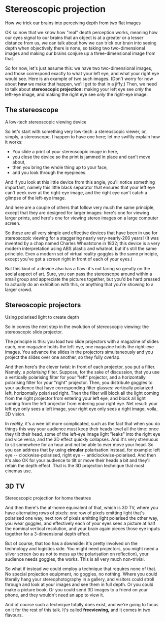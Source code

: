 # Stereoscopic projection
How we trick our brains into perceiving depth from two flat images

<!-- Note -->
OK so now that we know how "real" depth perception works, meaning how
our eyes signal to our brains that an object is at a greater or a
lesser distance from us, we can talk about how we can trick our brain
into seeing depth when objectively there is none, so taking two
two-dimensional images and making our brains conjure up a
three-dimensional image from that.

So for now, let's just assume this: we have two two-dimensional
images, and those correspond exactly to what your left eye, and what
your right eye would see. Here is an example of two such
images. (Don't worry for now about **how** we make that happen, we'll
get to that in a jiffy.) Then, we need to talk about **stereoscopic
projection:** making your left eye see *only* the left-eye image, and
making the right eye see *only* the right-eye image.


## The stereoscope
A low-tech stereoscopic viewing device

<!-- Note -->
So let's start with something very low-tech: a stereoscopic viewer,
or, simply, a stereoscope. I happen to have one here; let me swiftly
explain how it works:

* You slide a print of your stereoscopic image in here,
* you close the device so the print is jammed in place and can't move
  about,
* then you bring the whole thing up to your face,
* and you look through the eyepieces.

And if you look at this little device from this angle, you'll notice
something important, namely this little black separator that ensures
that your left eye can't peek over at the right-eye image, and the
right eye can't catch a glimpse of the left-eye image.

And here are a couple of others that follow very much the same
principle, except that they are designed for larger images: here's one
for viewing larger prints, and here's one for viewing stereo images on
a large computer screen.

So these are all very simple and effective devices that have been in
use for stereoscopic viewing for a staggering nearly very-nearly-200
years!  (It was invented by a chap named Charles Wheatstone in 1832;
this device is a very modern interpretation using ABS plastic and
whatnot, but it's still the same principle. Even a modern set of
virtual reality goggles is the same principle, except you've got a
screen right in front of each of your eyes.)

But this kind of a device also has a flaw: it's not faring so greatly
on the social aspect of art. Sure, you can pass the stereoscope around
within a small group and appreciate the pictures together, but you'd
be hard pressed to actually do an exhibition with this, or anything
that you're showing to a larger crowd.


## Stereoscopic projectors
Using polarised light to create depth 

<!-- Note -->
So in comes the next step in the evolution of stereoscopic viewing:
the stereoscopic slide projector.

The principle is this: you load two slide projectors with a magazine
of slides each, one magazine holds the left-eye, one magazine holds
the right-eye images. You advance the slides in the projectors
simultaneously and you project the slides over one another, so they
fully overlap.

And then here's the clever twist: in front of each projector, you put
a filter. Namely, a *polarising* filter. Suppose, for the sake of
discussion, that you use a vertically polarising filter for your
"left" projector, and a horizontally polarising filter for your
"right" projector. Then, you distribute goggles to your audience that
have corresponding filter glasses: vertically polarized left,
horizontally polarised right. Then the filter will block all the light
coming from the right projector from entering your left eye, and block
all light coming from the left projector from entering your right
eye. Net result: your left eye only sees a left image, your right eye
only sees a right image, voila, 3D vision.

In *reality,* it's a wee bit more complicated, such as the fact that
when you do things this way your audience must keep their heads level
all the time: once they tilt their head, some of the left-eye image
light "leaks" into the right eye and vice versa, and the 3D effect
quickly collapses. And it's very strenuous to sit somewhere for an
hour and not be able to ever move your head. So you can address that
by using **circular** polarisation instead, for example: left eye --
clockwise-polarised, right eye -- anticlockwise-polarised. And then
it's also OK for your audience to tilt or move their heads a bit and
they'll retain the depth effect. That is the 3D projection technique
that most cinemas use.


## 3D TV
Stereoscopic projection for home theatres

<!-- Note -->
And then there's the at-home equivalent of that, which is 3D TV,
where you have alternating rows of pixels: one row of pixels emitting
light that's polarised one way, next row of pixels emitting light
polarised the other way, you wear goggles, and effectively each of
your eyes sees a picture at half the nominal vertical resolution, and
your brain again pieces those eye inputs together for a 3-dimensional
depth effect.

But of course, that too has a downside: it's pretty involved on the
technology and logistics side. You might need projectors, you might
need a silver screen (so as not to mess up the polarisation on
reflection), your audience needs goggles, the works. This is all very
much non-trivial.

So what if instead we could employ a technique that requires none of
that. No special projection equipment, no goggles, no nothing. Where
you could literally hang your stereophotography in a gallery, and
visitors could stroll through and look at your images and see them in
full depth. Or you could make a picture book. Or you could send 3D
images to a friend on your phone, and they wouldn't need an app to
view it.

And of course such a technique totally does exist, and we're going to
focus on it for the rest of this talk. It's called **freeviewing,**
and it comes in two flavours.
